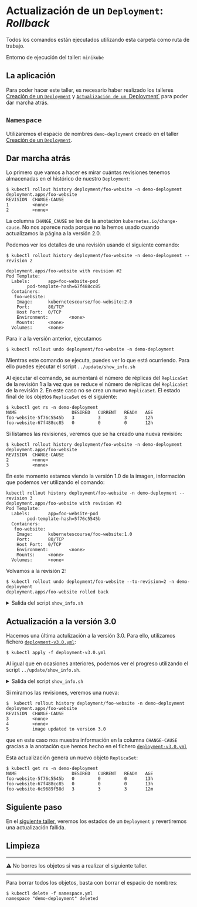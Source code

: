 # Actualización de un `Deployment`: _Rollback_ 

Todos los comandos están ejecutados utilizando esta carpeta como ruta de trabajo.

Entorno de ejecución del taller: `minikube`

## La aplicación

Para poder hacer este taller, es necesario haber realizado los talleres 
[Creación de un `Deployment`](../create/README_es.md) y 
[`Actualización de un `Deployment`](../update/README_es.md)
para poder dar marcha atrás.

## `Namespace`

Utilizaremos el espacio de nombres `demo-deployment` creado en el taller 
[Creación de un `Deployment`](../create/README_es.md).

## Dar marcha atrás

Lo primero que vamos a hacer es mirar cuántas revisiones tenemos almacenadas en el histórico de
nuestro `Deployment`:

```shell
$ kubectl rollout history deployment/foo-website -n demo-deployment
deployment.apps/foo-website 
REVISION  CHANGE-CAUSE
1         <none>
2         <none>
```

La columna `CHANGE_CAUSE` se lee de la anotación `kubernetes.io/change-cause`. No nos aparece nada porque 
no la hemos usado cuando actualizamos la página a la versión 2.0.

Podemos ver los detalles de una revisión usando el siguiente comando:

```shell
$ kubectl rollout history deployment/foo-website -n demo-deployment --revision 2

deployment.apps/foo-website with revision #2
Pod Template:
  Labels:       app=foo-website-pod
        pod-template-hash=67f488cc85
  Containers:
   foo-website:
    Image:      kubernetescourse/foo-website:2.0
    Port:       80/TCP
    Host Port:  0/TCP
    Environment:        <none>
    Mounts:     <none>
  Volumes:      <none>
```

Para ir a la versión anterior, ejecutamos

```shell
$ kubectl rollout undo deployment/foo-website -n demo-deployment
```

Mientras este comando se ejecuta, puedes ver lo que está ocurriendo. Para ello puedes
ejecutar el script `../update/show_info.sh`

Al ejecutar el comando, se aumentará el número de réplicas del `ReplicaSet` de la revisión 1 a la vez que
se reduce el número de réplicas del `ReplicaSet` de la revisión 2. En este caso no se crea un nuevo `ReplicaSet`.
El estado final de los objetos `ReplicaSet` es el siguiente:

```shell
$ kubectl get rs -n demo-deployment
NAME                     DESIRED   CURRENT   READY   AGE
foo-website-5f76c5545b   3         3         3       12h
foo-website-67f488cc85   0         0         0       12h
```

Si listamos las revisiones, veremos que se ha creado una nueva revisión:

```shell
$ kubectl rollout history deployment/foo-website -n demo-deployment             
deployment.apps/foo-website 
REVISION  CHANGE-CAUSE
2         <none>
3         <none>
```
En este momento estamos viendo la versión 1.0 de la imagen, información que podemos ver utilizando el comando:

```shell
kubectl rollout history deployment/foo-website -n demo-deployment --revision 3 
deployment.apps/foo-website with revision #3
Pod Template:
  Labels:       app=foo-website-pod
        pod-template-hash=5f76c5545b
  Containers:
   foo-website:
    Image:      kubernetescourse/foo-website:1.0
    Port:       80/TCP
    Host Port:  0/TCP
    Environment:        <none>
    Mounts:     <none>
  Volumes:      <none>
```

Volvamos a la revisión 2:

```shell
$ kubectl rollout undo deployment/foo-website --to-revision=2 -n demo-deployment
deployment.apps/foo-website rolled back
```


<details>
<summary>Salida del script <code>show_info.sh</code></summary>

En el primer comando se observa muy bien cómo se aumentan y disminuyen las réplicas de los dos `ReplicaSets`
del `Deployment`. 

```shell
$ kubectl get rs -n demo-deployment
NAME                     DESIRED   CURRENT   READY   AGE
foo-website-5f76c5545b   2         2         2       12h
foo-website-67f488cc85   2         2         1       12h


$ kubectl get pods -n demo-deployment
NAME                           READY   STATUS    RESTARTS   AGE
foo-website-5f76c5545b-g4f8k   1/1     Running   0          11m
foo-website-5f76c5545b-t7z7n   1/1     Running   0          11m
foo-website-67f488cc85-c7sv6   1/1     Running   0          1s
foo-website-67f488cc85-hb984   1/1     Running   0          3s


$ kubectl describe deployment foo-website -n demo-deployment
Name:                   foo-website
Namespace:              demo-deployment
CreationTimestamp:      Thu, 10 Feb 2022 05:57:07 +0100
Labels:                 app=foo-website
Annotations:            deployment.kubernetes.io/revision: 4
Selector:               app=foo-website-pod
Replicas:               3 desired | 3 updated | 4 total | 3 available | 1 unavailable
StrategyType:           RollingUpdate
MinReadySeconds:        0
RollingUpdateStrategy:  25% max unavailable, 25% max surge
Pod Template:
  Labels:  app=foo-website-pod
  Containers:
   foo-website:
    Image:        kubernetescourse/foo-website:2.0
    Port:         80/TCP
    Host Port:    0/TCP
    Environment:  <none>
    Mounts:       <none>
  Volumes:        <none>
Conditions:
  Type           Status  Reason
  ----           ------  ------
  Available      True    MinimumReplicasAvailable
  Progressing    True    ReplicaSetUpdated
OldReplicaSets:  foo-website-5f76c5545b (1/1 replicas created)
NewReplicaSet:   foo-website-67f488cc85 (3/3 replicas created)
Events:
  Type    Reason             Age   From                   Message
  ----    ------             ----  ----                   -------
  Normal  ScalingReplicaSet  11m   deployment-controller  Scaled up replica set foo-website-5f76c5545b to 1
  Normal  ScalingReplicaSet  11m   deployment-controller  Scaled down replica set foo-website-67f488cc85 to 2
  Normal  ScalingReplicaSet  11m   deployment-controller  Scaled up replica set foo-website-5f76c5545b to 2
  Normal  ScalingReplicaSet  11m   deployment-controller  Scaled down replica set foo-website-67f488cc85 to 1
  Normal  ScalingReplicaSet  11m   deployment-controller  Scaled up replica set foo-website-5f76c5545b to 3
  Normal  ScalingReplicaSet  11m   deployment-controller  Scaled down replica set foo-website-67f488cc85 to 0
  Normal  ScalingReplicaSet  2s    deployment-controller  Scaled up replica set foo-website-67f488cc85 to 1
  Normal  ScalingReplicaSet  0s    deployment-controller  Scaled down replica set foo-website-5f76c5545b to 2
  Normal  ScalingReplicaSet  0s    deployment-controller  Scaled up replica set foo-website-67f488cc85 to 2
  Normal  ScalingReplicaSet  0s    deployment-controller  Scaled down replica set foo-website-5f76c5545b to 1
  Normal  ScalingReplicaSet  0s    deployment-controller  Scaled up replica set foo-website-67f488cc85 to 3
```
</details>

## Actualización a la versión 3.0

Hacemos una última actulización a la versión 3.0. Para ello, utilizamos fichero [`deployment-v3.0.yml`](./deployment-v3.0.yml):

```shell
$ kubectl apply -f deployment-v3.0.yml
```

Al igual que en ocasiones anteriores, podemos ver el progreso utilizando el script `../update/show_info.sh`.

<details>
<summary>Salida del script <code>show_info.sh</code></summary>

```shell
$ kubectl get rs
NAME                     DESIRED   CURRENT   READY   AGE
foo-website-5f76c5545b   0         0         0       13h
foo-website-67f488cc85   3         3         3       13h
foo-website-6c9689f58d   1         1         0       1s


$ kubectl get pods
NAME                           READY   STATUS              RESTARTS   AGE
foo-website-67f488cc85-c7sv6   1/1     Running             0          28m
foo-website-67f488cc85-hb984   1/1     Running             0          28m
foo-website-67f488cc85-x295k   1/1     Running             0          28m
foo-website-6c9689f58d-dbr2h   0/1     ContainerCreating   0          2s


$ kubectl describe deployment foo-website -n demo-deployment
Name:                   foo-website
Namespace:              demo-deployment
CreationTimestamp:      Thu, 10 Feb 2022 05:57:07 +0100
Labels:                 app=foo-website
Annotations:            deployment.kubernetes.io/revision: 5
                        kubernetes.io/change-cause: image updated to version 3.0
Selector:               app=foo-website-pod
Replicas:               3 desired | 1 updated | 4 total | 3 available | 1 unavailable
StrategyType:           RollingUpdate
MinReadySeconds:        0
RollingUpdateStrategy:  25% max unavailable, 25% max surge
Pod Template:
  Labels:  app=foo-website-pod
  Containers:
   foo-website:
    Image:        kubernetescourse/foo-website:3.0
    Port:         80/TCP
    Host Port:    0/TCP
    Environment:  <none>
    Mounts:       <none>
  Volumes:        <none>
Conditions:
  Type           Status  Reason
  ----           ------  ------
  Available      True    MinimumReplicasAvailable
  Progressing    True    ReplicaSetUpdated
OldReplicaSets:  foo-website-67f488cc85 (3/3 replicas created)
NewReplicaSet:   foo-website-6c9689f58d (1/1 replicas created)
Events:
  Type    Reason             Age   From                   Message
  ----    ------             ----  ----                   -------
  Normal  ScalingReplicaSet  39m   deployment-controller  Scaled up replica set foo-website-5f76c5545b to 1
  Normal  ScalingReplicaSet  39m   deployment-controller  Scaled down replica set foo-website-67f488cc85 to 2
  Normal  ScalingReplicaSet  39m   deployment-controller  Scaled up replica set foo-website-5f76c5545b to 2
  Normal  ScalingReplicaSet  39m   deployment-controller  Scaled down replica set foo-website-67f488cc85 to 1
  Normal  ScalingReplicaSet  39m   deployment-controller  Scaled up replica set foo-website-5f76c5545b to 3
  Normal  ScalingReplicaSet  39m   deployment-controller  Scaled down replica set foo-website-67f488cc85 to 0
  Normal  ScalingReplicaSet  28m   deployment-controller  Scaled up replica set foo-website-67f488cc85 to 1
  Normal  ScalingReplicaSet  28m   deployment-controller  Scaled down replica set foo-website-5f76c5545b to 2
  Normal  ScalingReplicaSet  28m   deployment-controller  Scaled up replica set foo-website-67f488cc85 to 2
  Normal  ScalingReplicaSet  28m   deployment-controller  Scaled down replica set foo-website-5f76c5545b to 1
  Normal  ScalingReplicaSet  28m   deployment-controller  Scaled up replica set foo-website-67f488cc85 to 3
  Normal  ScalingReplicaSet  28m   deployment-controller  Scaled down replica set foo-website-5f76c5545b to 0
  Normal  ScalingReplicaSet  1s    deployment-controller  Scaled up replica set foo-website-6c9689f58d to 1
```

</details>


Si miramos las revisiones, veremos una nueva:

```shell
$  kubectl rollout history deployment/foo-website -n demo-deployment
deployment.apps/foo-website 
REVISION  CHANGE-CAUSE
3         <none>
4         <none>
5         image updated to version 3.0
```

que en este caso nos muestra información en la columna `CHANGE-CAUSE` gracias a la anotación que hemos hecho en el
fichero [`deployment-v3.0.yml`](./deployment-v3.0.yml)

Esta actualización genera un nuevo objeto `ReplicaSet`:

```shell
$ kubectl get rs -n demo-deployment
NAME                     DESIRED   CURRENT   READY   AGE
foo-website-5f76c5545b   0         0         0       13h
foo-website-67f488cc85   0         0         0       13h
foo-website-6c9689f58d   3         3         3       12m
```

## Siguiente paso

En el [siguiente taller](../deployment-status/README_es.md), veremos los estados de un `Deployment` y revertiremos una actualización fallida.

## Limpieza

---

⚠️ No borres los objetos si vas a realizar el siguiente taller.

---

Para borrar todos los objetos, basta con borrar el espacio de nombres:

```shell
$ kubectl delete -f namespace.yml
namespace "demo-deployment" deleted
```
